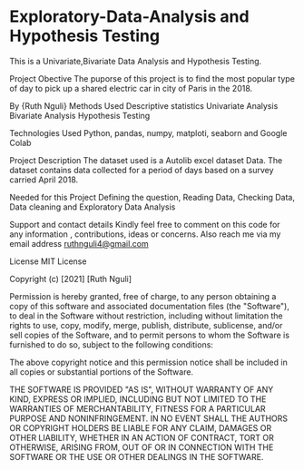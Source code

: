 # Exploratory-Data-Analysis and Hypothesis Testing 

This is a Univariate,Bivariate Data Analysis and Hypothesis Testing.

Project Obective
The puporse of this project is to find the most popular type of day to pick up a shared electric car in city of Paris in the 2018.

By {Ruth Nguli}
Methods Used
Descriptive statistics 
Univariate Analysis
Bivariate Analysis
Hypothesis Testing

Technologies Used
Python, pandas, numpy, matploti, seaborn and Google Colab

Project Description
The dataset used is a Autolib excel dataset Data. The dataset contains data collected for a period of days based on a survey carried April 2018.

Needed for this Project
Defining the question, Reading Data, Checking Data, Data cleaning and Exploratory Data Analysis

Support and contact details
Kindly feel free to comment on this code for any information , contributions, ideas or concerns. Also reach me via my email address ruthnguli4@gmail.com

License
MIT License

Copyright (c) [2021] [Ruth Nguli]

Permission is hereby granted, free of charge, to any person obtaining a copy of this software and associated documentation files (the "Software"), to deal in the Software without restriction, including without limitation the rights to use, copy, modify, merge, publish, distribute, sublicense, and/or sell copies of the Software, and to permit persons to whom the Software is furnished to do so, subject to the following conditions:

The above copyright notice and this permission notice shall be included in all copies or substantial portions of the Software.

THE SOFTWARE IS PROVIDED "AS IS", WITHOUT WARRANTY OF ANY KIND, EXPRESS OR IMPLIED, INCLUDING BUT NOT LIMITED TO THE WARRANTIES OF MERCHANTABILITY, FITNESS FOR A PARTICULAR PURPOSE AND NONINFRINGEMENT. IN NO EVENT SHALL THE AUTHORS OR COPYRIGHT HOLDERS BE LIABLE FOR ANY CLAIM, DAMAGES OR OTHER LIABILITY, WHETHER IN AN ACTION OF CONTRACT, TORT OR OTHERWISE, ARISING FROM, OUT OF OR IN CONNECTION WITH THE SOFTWARE OR THE USE OR OTHER DEALINGS IN THE SOFTWARE.
